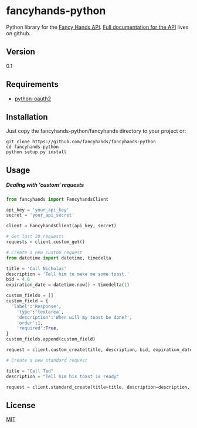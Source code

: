 fancyhands-python
=========

Python library for the [Fancy Hands API](https://www.fancyhands.com/developer). 
[Full documentation for the API](https://github.com/fancyhands/api/wiki) lives on github.

Version
----

0.1

Requirements
-----------
* [python-oauth2](https://github.com/simplegeo/python-oauth2)

Installation
--------------

Just copy the fancyhands-python/fancyhands directory to your project or:

```shell
git clone https://github.com/fancyhands/fancyhands-python
cd fancyhands-python
python setup.py install
```

Usage
----------
##### Dealing with 'custom' requests

```python
from fancyhands import FancyhandsClient

api_key = 'your_api_key'
secret = 'your_api_secret'

client = FancyhandsClient(api_key, secret)

# Get last 20 requests
requests = client.custom_get()

# Create a new custom request
from datetime import datetime, timedelta

title = 'Call Nicholas'
description = 'Tell him to make me some toast.'
bid = 4.0
expiration_date = datetime.now() + timedelta(1)

custom_fields = []
custom_field = {
  'label':'Response',
	'type':'textarea',
	'description':'When will my toast be done?',
	'order':1,
	'required':True,
}
custom_fields.append(custom_field)

request = client.custom_create(title, description, bid, expiration_date, custom_fields)

# Create a new standard request

title = "Call Ted"
description = "Tell him his toast is ready"

request = client.standard_create(title=title, description=description, bid=bid, expiration_date=expiration_date)

```

License
-------

[MIT](https://github.com/fancyhands/fancyhands-python/blob/master/LICENSE.txt)
